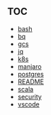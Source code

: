 ## TOC
<!--TOC START-->
* [bash](bash.md)
* [bq](bq.md)
* [gcs](gcs.md)
* [jq](jq.md)
* [k8s](k8s.md)
* [manjaro](manjaro.md)
* [postgres](postgres.md)
* [README](README.md)
* [scala](scala.md)
* [security](security.md)
* [vscode](vscode.md)
<!--TOC END-->
